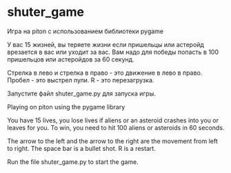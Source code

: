 # shuter_game
Игра на piton с использованием библиотеки pygame

У вас 15 жизней, вы теряете жизни если пришельцы или астеройд врезается в вас или уходит за вас.
Вам надо для победы попасть в 100 пришельцов или астеройдов за 60 секунд.

Стрелка в лево и стрелка в право - это движение в лево в право.
Пробел - это выстрел пули.
R - это перезагрузка.

Запустите файл shuter_game.py для запуска игры.



Playing on piton using the pygame library

You have 15 lives, you lose lives if aliens or an asteroid crashes into you or leaves for you. To win, you need to hit 100 aliens or asteroids in 60 seconds.

The arrow to the left and the arrow to the right are the movement from left to right. The space bar is a bullet shot. R is a restart.

Run the file shuter_game.py to start the game.
